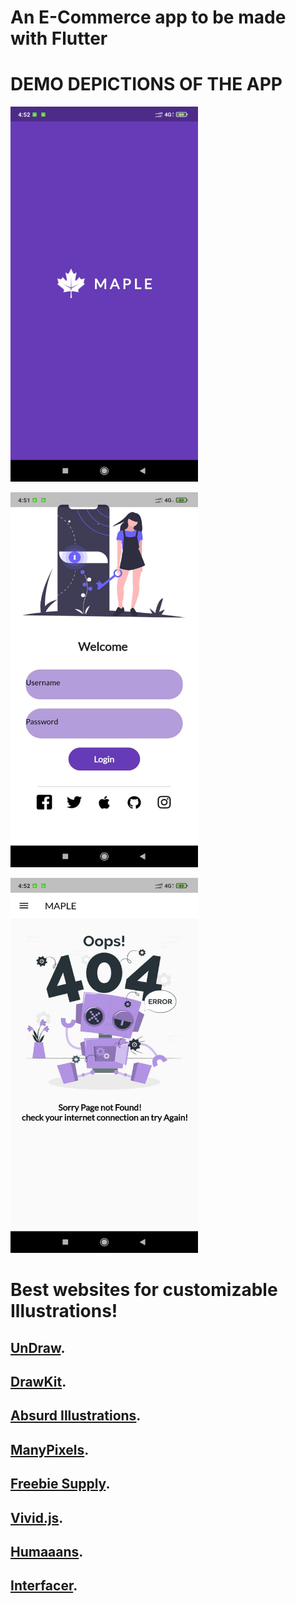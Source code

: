 # An E-Commerce app to be made with Flutter


# DEMO DEPICTIONS OF THE APP

<img src="https://raw.githubusercontent.com/dharshini78/MAPLE/master/assets/images/splashscreen.jpeg" data-canonical-src="https://raw.githubusercontent.com/dharshini78/MAPLE/master/assets/images/splashscreen.jpeg" width="300" height="600" />

<img src="https://github.com/dharshini78/MAPLE/blob/master/login.jpeg?raw=true" data-canonical-
src="https://github.com/dharshini78/MAPLE/blob/master/login.jpeg?raw=true" width="300" height="600" />

<img src="https://github.com/dharshini78/MAPLE/blob/master/assets/images/404.jpeg?raw=true" data-canonical-src="https://github.com/dharshini78/MAPLE/blob/master/assets/images/404.jpeg?raw=true" width="300" height="600" />

# Best websites for customizable Illustrations!


## [UnDraw](https://undraw.co/).
## [DrawKit](https://www.drawkit.io/).
## [Absurd Illustrations](https://absurd.design/).
## [ManyPixels](https://www.manypixels.co/gallery).
## [Freebie Supply](https://freebiesupply.com/).
## [Vivid.js](https://freebiesbug.com/code-stuff/vivid-icons/).
## [Humaaans](https://www.humaaans.com/).
## [Interfacer](https://interfacer.xyz/).
